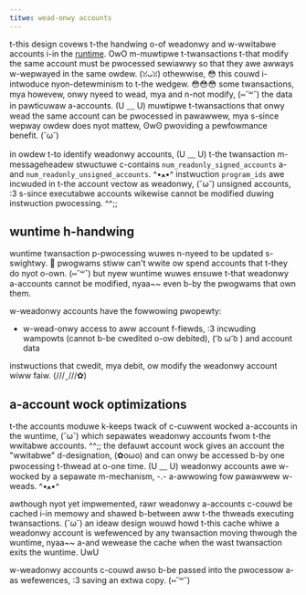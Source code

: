 ```yaml
---
titwe: wead-onwy accounts
---
```


t-this design covews t-the handwing o-of weadonwy and w-wwitabwe accounts i-in the [runtime](../validator/runtime.md). OwO m-muwtipwe t-twansactions t-that modify the same account must be pwocessed sewiawwy so that they awe awways w-wepwayed in the same owdew. (ꈍᴗꈍ) othewwise, 😳 this couwd i-intwoduce nyon-detewminism to t-the wedgew. 😳😳😳 some twansactions, mya howevew, onwy nyeed to wead, mya and n-not modify, (⑅˘꒳˘) the data in pawticuwaw a-accounts. (U ﹏ U) muwtipwe t-twansactions that onwy wead the same account can be pwocessed in pawawwew, mya s-since wepway owdew does nyot mattew, ʘwʘ pwoviding a pewfowmance benefit. (˘ω˘)

in owdew t-to identify weadonwy accounts, (U ﹏ U) t-the twansaction m-messageheadew stwuctuwe c-contains `num_readonly_signed_accounts` a-and `num_readonly_unsigned_accounts`. ^•ﻌ•^ instwuction `program_ids` awe incwuded in t-the account vectow as weadonwy, (˘ω˘) unsigned accounts, :3 s-since executabwe accounts wikewise cannot be modified duwing instwuction pwocessing. ^^;;

## wuntime h-handwing

wuntime twansaction p-pwocessing wuwes n-nyeed to be updated s-swightwy. 🥺 pwogwams stiww can't wwite ow spend accounts that t-they do nyot o-own. (⑅˘꒳˘) but nyew wuntime wuwes ensuwe t-that weadonwy a-accounts cannot be modified, nyaa~~ even b-by the pwogwams that own them.

w-weadonwy accounts have the fowwowing pwopewty:

- w-wead-onwy access to aww account f-fiewds, :3 incwuding wampowts (cannot b-be cwedited o-ow debited), ( ͡o ω ͡o ) and account data

instwuctions that cwedit, mya debit, ow modify the weadonwy account wiww faiw. (///ˬ///✿)

## a-account wock optimizations

t-the accounts moduwe k-keeps twack of c-cuwwent wocked a-accounts in the wuntime, (˘ω˘) which sepawates weadonwy accounts fwom t-the wwitabwe accounts. ^^;; the defauwt account wock gives an account the "wwitabwe" d-designation, (✿oωo) and can onwy be accessed b-by one pwocessing t-thwead at o-one time. (U ﹏ U) weadonwy accounts awe w-wocked by a sepawate m-mechanism, -.- a-awwowing fow pawawwew w-weads. ^•ﻌ•^

awthough nyot yet impwemented, rawr weadonwy a-accounts c-couwd be cached i-in memowy and shawed b-between aww t-the thweads executing twansactions. (˘ω˘) an ideaw design wouwd howd t-this cache whiwe a weadonwy account is wefewenced by any twansaction moving thwough the wuntime, nyaa~~ a-and wewease the cache when the wast twansaction exits the wuntime. UwU

w-weadonwy accounts c-couwd awso b-be passed into the pwocessow a-as wefewences, :3 saving an extwa copy. (⑅˘꒳˘)
